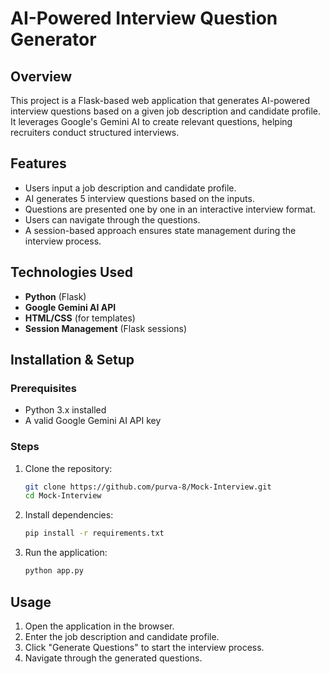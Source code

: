 # AI-Powered Interview Question Generator

## Overview

This project is a Flask-based web application that generates AI-powered interview questions based on a given job description and candidate profile. It leverages Google's Gemini AI to create relevant questions, helping recruiters conduct structured interviews.

## Features

- Users input a job description and candidate profile.
- AI generates 5 interview questions based on the inputs.
- Questions are presented one by one in an interactive interview format.
- Users can navigate through the questions.
- A session-based approach ensures state management during the interview process.

## Technologies Used

- **Python** (Flask)
- **Google Gemini AI API**
- **HTML/CSS** (for templates)
- **Session Management** (Flask sessions)

## Installation & Setup

### Prerequisites

- Python 3.x installed
- A valid Google Gemini AI API key

### Steps

1. Clone the repository:
   ```sh
   git clone https://github.com/purva-8/Mock-Interview.git
   cd Mock-Interview
   ```
2. Install dependencies:
   ```sh
   pip install -r requirements.txt
   ```
3. Run the application:
   ```sh
   python app.py
   ```

## Usage

1. Open the application in the browser.
2. Enter the job description and candidate profile.
3. Click "Generate Questions" to start the interview process.
4. Navigate through the generated questions.
